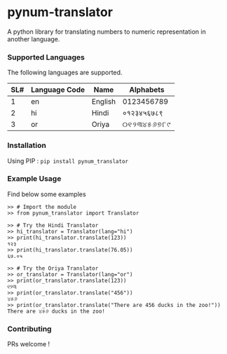 # pynum-translator
A python library for translating numbers to numeric representation in another language. 

### Supported Languages

The following languages are supported.

| SL# 	| Language Code 	| Name    	| Alphabets  	|
|-----	|---------------	|---------	|------------	|
| 1   	| en            	| English 	| 0123456789 	|
| 2   	| hi            	| Hindi   	| ०१२३४५६७८९ 	|
| 3   	| or            	| Oriya   	| ୦୧୨୩୪୫୬୭୮୯  |

### Installation

Using PIP :  `pip install pynum_translator`


### Example Usage

Find below some examples

    >> # Import the module
    >> from pynum_translator import Translator
    
    >> # Try the Hindi Translator
    >> hi_translator = Translator(lang="hi")
    >> print(hi_translator.translate(123))
    १२३
    >> print(hi_translator.translate(76.05))
    ६७.०५

    >> # Try the Oriya Translator
    >> or_translator = Translator(lang="or")
    >> print(or_translator.translate(123))
    ୧୨୩
    >> print(or_translator.translate("456"))
    ୪୫୬
    >> print(or_translator.translate("There are 456 ducks in the zoo!"))
    There are ୪୫୬ ducks in the zoo!

### Contributing

PRs welcome !
